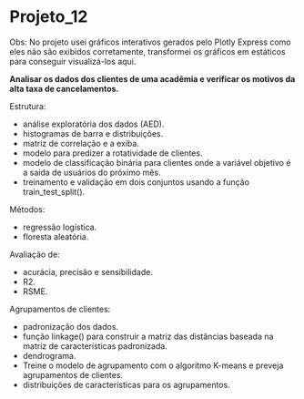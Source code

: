 # Projeto_12

Obs: No projeto usei gráficos interativos gerados pelo Plotly Express como eles não são exibidos corretamente, transformei os gráficos em estáticos para conseguir visualizá-los aqui.

<strong>Analisar os dados dos clientes de uma acadêmia e verificar os motivos da alta taxa de cancelamentos.</strong>

Estrutura:
- análise exploratória dos dados (AED).
- histogramas de barra e distribuições.
- matriz de correlação e a exiba.
- modelo para predizer a rotatividade de clientes.
- modelo de classificação binária para clientes onde a variável objetivo é a saída de usuários do próximo mês.
- treinamento e validação em dois conjuntos usando a função train_test_split().

Métodos:
- regressão logística.
- floresta aleatória.

Avaliação de:
- acurácia, precisão e sensibilidade.
- R2.
- RSME.

Agrupamentos de clientes:
- padronização dos dados.
- função linkage() para construir a matriz das distâncias baseada na matriz de características padronizada.
- dendrograma. 
- Treine o modelo de agrupamento com o algoritmo K-means e preveja agrupamentos de clientes. 
- distribuições de características para os agrupamentos. 

